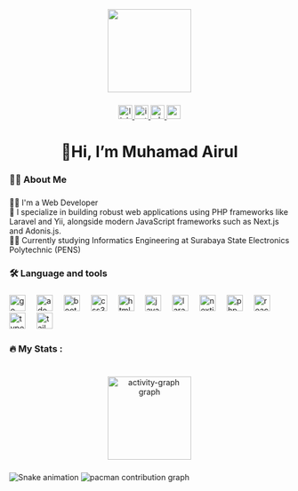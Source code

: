 <div align="center">
  <img height="150" src="https://media.giphy.com/media/M9gbBd9nbDrOTu1Mqx/giphy.gif"  />
</div>

###

<div align="center">
  <a href="www.linkedin.com/in/muhamad-airul" target="_blank">
    <img src="https://img.shields.io/static/v1?message=LinkedIn&logo=linkedin&label=&color=0077B5&logoColor=white&labelColor=&style=for-the-badge" height="25" alt="linkedin logo"  />
  </a>
  <a href="https://instagram.com/rullskiee__" target="_blank">
    <img src="https://img.shields.io/static/v1?message=Instagram&logo=instagram&label=&color=E4405F&logoColor=white&labelColor=&style=for-the-badge" height="25" alt="instagram logo"  />
  </a>
  <a href="https://wa.me/6285755427013" target="_blank">
    <img src="https://img.shields.io/static/v1?message=Whatsapp&logo=whatsapp&label=&color=25D366&logoColor=white&labelColor=&style=for-the-badge" height="25" alt="whatsapp logo"  />
  </a>
  <a href="muhamadairul@gmail.com" target="_blank">
    <img src="https://img.shields.io/static/v1?message=Gmail&logo=gmail&label=&color=D14836&logoColor=white&labelColor=&style=for-the-badge" height="25" alt="gmail logo"  />
  </a>
</div>

###

<h1 align="center">👋Hi, I’m Muhamad Airul</h1>

###

<h3 align="left">👩‍💻  About Me</h3>

###

<p align="left">👨‍💻 I'm a Web Developer<br>🚀 I specialize in building robust web applications using PHP frameworks like Laravel and Yii, alongside modern JavaScript frameworks such as Next.js and Adonis.js.<br>👨‍🎓 Currently studying Informatics Engineering at Surabaya State Electronics Polytechnic (PENS)</p>

###

<h3 align="left">🛠 Language and tools</h3>

###

<div align="left">
  <img src="https://cdn.jsdelivr.net/gh/devicons/devicon/icons/go/go-original-wordmark.svg" height="29" alt="go logo"  />
  <img width="12" />
  <img src="https://cdn.jsdelivr.net/gh/devicons/devicon/icons/adonisjs/adonisjs-original.svg" height="29" alt="adonisjs logo"  />
  <img width="12" />
  <img src="https://cdn.simpleicons.org/bootstrap/7952B3" height="29" alt="bootstrap logo"  />
  <img width="12" />
  <img src="https://skillicons.dev/icons?i=css" height="29" alt="css3 logo"  />
  <img width="12" />
  <img src="https://skillicons.dev/icons?i=html" height="29" alt="html5 logo"  />
  <img width="12" />
  <img src="https://skillicons.dev/icons?i=js" height="29" alt="javascript logo"  />
  <img width="12" />
  <img src="https://skillicons.dev/icons?i=laravel" height="29" alt="laravel logo"  />
  <img width="12" />
  <img src="https://skillicons.dev/icons?i=nextjs" height="29" alt="nextjs logo"  />
  <img width="12" />
  <img src="https://skillicons.dev/icons?i=php" height="29" alt="php logo"  />
  <img width="12" />
  <img src="https://skillicons.dev/icons?i=react" height="29" alt="react logo"  />
  <img width="12" />
  <img src="https://skillicons.dev/icons?i=ts" height="29" alt="typescript logo"  />
  <img width="12" />
  <img src="https://skillicons.dev/icons?i=tailwind" height="29" alt="tailwindcss logo"  />
</div>

###

<h3 align="left">🔥   My Stats :</h3>

###

<br clear="both">

<div align="center">
  <img src="https://github-readme-activity-graph.vercel.app/graph?username=muhamadairul&area=true&hide_border=false&theme=github-dark&radius=16" height="150" alt="activity-graph graph"  />
</div>

###

<img src="https://raw.githubusercontent.com/muhamadairul/muhamadairul/output/snake/snake.svg" alt="Snake animation" />

<!-- ✅ Pacman animation (fixed path) -->
<picture>
  <source media="(prefers-color-scheme: dark)" srcset="https://raw.githubusercontent.com/muhamadairul/muhamadairul/output/pacman/pacman-contribution-graph-dark.svg">
  <source media="(prefers-color-scheme: light)" srcset="https://raw.githubusercontent.com/muhamadairul/muhamadairul/output/pacman/pacman-contribution-graph.svg">
  <img alt="pacman contribution graph" src="https://raw.githubusercontent.com/muhamadairul/muhamadairul/output/pacman/pacman-contribution-graph.svg">
</picture>

###
